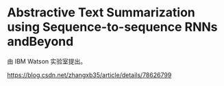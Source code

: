 # Abstractive Text Summarization using Sequence-to-sequence RNNs andBeyond

由 IBM Watson 实验室提出。

https://blog.csdn.net/zhangxb35/article/details/78626799